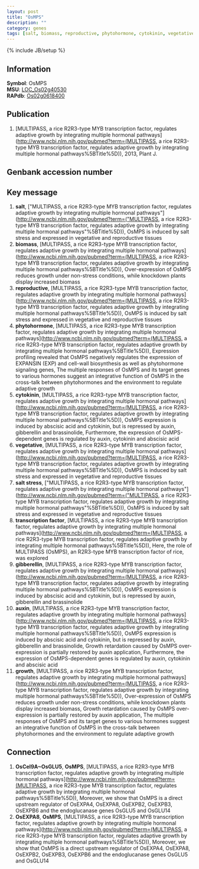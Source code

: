 ```yaml
---
layout: post
title: "OsMPS"
description: ""
category: genes
tags: [salt, biomass, reproductive, phytohormone, cytokinin, vegetative, salt stress, transcription factor, gibberellin, auxin, growth]
---
```

{% include JB/setup %}

## Information
__Symbol__: OsMPS  
__MSU__: [LOC_Os02g40530](http://rice.plantbiology.msu.edu/cgi-bin/ORF_infopage.cgi?orf=LOC_Os02g40530)  
__RAPdb__: [Os02g0618400](http://rapdb.dna.affrc.go.jp/viewer/gbrowse_details/irgsp1?name=Os02g0618400)  

## Publication
1. [MULTIPASS, a rice R2R3-type MYB transcription factor, regulates adaptive growth by integrating multiple hormonal pathways](http://www.ncbi.nlm.nih.gov/pubmed?term=(MULTIPASS, a rice R2R3-type MYB transcription factor, regulates adaptive growth by integrating multiple hormonal pathways%5BTitle%5D)), 2013, Plant J.

## Genbank accession number

## Key message
1. __salt__, ["MULTIPASS, a rice R2R3-type MYB transcription factor, regulates adaptive growth by integrating multiple hormonal pathways"](http://www.ncbi.nlm.nih.gov/pubmed?term=("MULTIPASS, a rice R2R3-type MYB transcription factor, regulates adaptive growth by integrating multiple hormonal pathways"%5BTitle%5D)),  OsMPS is induced by salt stress and expressed in vegetative and reproductive tissues
2. __biomass__, [MULTIPASS, a rice R2R3-type MYB transcription factor, regulates adaptive growth by integrating multiple hormonal pathways](http://www.ncbi.nlm.nih.gov/pubmed?term=(MULTIPASS, a rice R2R3-type MYB transcription factor, regulates adaptive growth by integrating multiple hormonal pathways%5BTitle%5D)),  Over-expression of OsMPS reduces growth under non-stress conditions, while knockdown plants display increased biomass
3. __reproductive__, [MULTIPASS, a rice R2R3-type MYB transcription factor, regulates adaptive growth by integrating multiple hormonal pathways](http://www.ncbi.nlm.nih.gov/pubmed?term=(MULTIPASS, a rice R2R3-type MYB transcription factor, regulates adaptive growth by integrating multiple hormonal pathways%5BTitle%5D)),  OsMPS is induced by salt stress and expressed in vegetative and reproductive tissues
4. __phytohormone__, [MULTIPASS, a rice R2R3-type MYB transcription factor, regulates adaptive growth by integrating multiple hormonal pathways](http://www.ncbi.nlm.nih.gov/pubmed?term=(MULTIPASS, a rice R2R3-type MYB transcription factor, regulates adaptive growth by integrating multiple hormonal pathways%5BTitle%5D)),  Expression profiling revealed that OsMPS negatively regulates the expression of EXPANSIN (EXP) and cell-wall biosynthesis as well as phytohormone signaling genes, The multiple responses of OsMPS and its target genes to various hormones suggest an integrative function of OsMPS in the cross-talk between phytohormones and the environment to regulate adaptive growth
5. __cytokinin__, [MULTIPASS, a rice R2R3-type MYB transcription factor, regulates adaptive growth by integrating multiple hormonal pathways](http://www.ncbi.nlm.nih.gov/pubmed?term=(MULTIPASS, a rice R2R3-type MYB transcription factor, regulates adaptive growth by integrating multiple hormonal pathways%5BTitle%5D)),  OsMPS expression is induced by abscisic acid and cytokinin, but is repressed by auxin, gibberellin and brassinolide, Furthermore, the expression of OsMPS-dependent genes is regulated by auxin, cytokinin and abscisic acid
6. __vegetative__, [MULTIPASS, a rice R2R3-type MYB transcription factor, regulates adaptive growth by integrating multiple hormonal pathways](http://www.ncbi.nlm.nih.gov/pubmed?term=(MULTIPASS, a rice R2R3-type MYB transcription factor, regulates adaptive growth by integrating multiple hormonal pathways%5BTitle%5D)),  OsMPS is induced by salt stress and expressed in vegetative and reproductive tissues
7. __salt stress__, ["MULTIPASS, a rice R2R3-type MYB transcription factor, regulates adaptive growth by integrating multiple hormonal pathways"](http://www.ncbi.nlm.nih.gov/pubmed?term=("MULTIPASS, a rice R2R3-type MYB transcription factor, regulates adaptive growth by integrating multiple hormonal pathways"%5BTitle%5D)),  OsMPS is induced by salt stress and expressed in vegetative and reproductive tissues
8. __transcription factor__, [MULTIPASS, a rice R2R3-type MYB transcription factor, regulates adaptive growth by integrating multiple hormonal pathways](http://www.ncbi.nlm.nih.gov/pubmed?term=(MULTIPASS, a rice R2R3-type MYB transcription factor, regulates adaptive growth by integrating multiple hormonal pathways%5BTitle%5D)),  Here, the role of MULTIPASS (OsMPS), an R2R3-type MYB transcription factor of rice, was explored
9. __gibberellin__, [MULTIPASS, a rice R2R3-type MYB transcription factor, regulates adaptive growth by integrating multiple hormonal pathways](http://www.ncbi.nlm.nih.gov/pubmed?term=(MULTIPASS, a rice R2R3-type MYB transcription factor, regulates adaptive growth by integrating multiple hormonal pathways%5BTitle%5D)),  OsMPS expression is induced by abscisic acid and cytokinin, but is repressed by auxin, gibberellin and brassinolide
10. __auxin__, [MULTIPASS, a rice R2R3-type MYB transcription factor, regulates adaptive growth by integrating multiple hormonal pathways](http://www.ncbi.nlm.nih.gov/pubmed?term=(MULTIPASS, a rice R2R3-type MYB transcription factor, regulates adaptive growth by integrating multiple hormonal pathways%5BTitle%5D)),  OsMPS expression is induced by abscisic acid and cytokinin, but is repressed by auxin, gibberellin and brassinolide, Growth retardation caused by OsMPS over-expression is partially restored by auxin application, Furthermore, the expression of OsMPS-dependent genes is regulated by auxin, cytokinin and abscisic acid
11. __growth__, [MULTIPASS, a rice R2R3-type MYB transcription factor, regulates adaptive growth by integrating multiple hormonal pathways](http://www.ncbi.nlm.nih.gov/pubmed?term=(MULTIPASS, a rice R2R3-type MYB transcription factor, regulates adaptive growth by integrating multiple hormonal pathways%5BTitle%5D)),  Over-expression of OsMPS reduces growth under non-stress conditions, while knockdown plants display increased biomass, Growth retardation caused by OsMPS over-expression is partially restored by auxin application, The multiple responses of OsMPS and its target genes to various hormones suggest an integrative function of OsMPS in the cross-talk between phytohormones and the environment to regulate adaptive growth

## Connection
1. __OsCel9A~OsGLU5__, __OsMPS__, [MULTIPASS, a rice R2R3-type MYB transcription factor, regulates adaptive growth by integrating multiple hormonal pathways](http://www.ncbi.nlm.nih.gov/pubmed?term=(MULTIPASS, a rice R2R3-type MYB transcription factor, regulates adaptive growth by integrating multiple hormonal pathways%5BTitle%5D)),  Moreover, we show that OsMPS is a direct upstream regulator of OsEXPA4, OsEXPA8, OsEXPB2, OsEXPB3, OsEXPB6 and the endoglucanase genes OsGLU5 and OsGLU14
2. __OsEXPA8__, __OsMPS__, [MULTIPASS, a rice R2R3-type MYB transcription factor, regulates adaptive growth by integrating multiple hormonal pathways](http://www.ncbi.nlm.nih.gov/pubmed?term=(MULTIPASS, a rice R2R3-type MYB transcription factor, regulates adaptive growth by integrating multiple hormonal pathways%5BTitle%5D)),  Moreover, we show that OsMPS is a direct upstream regulator of OsEXPA4, OsEXPA8, OsEXPB2, OsEXPB3, OsEXPB6 and the endoglucanase genes OsGLU5 and OsGLU14


